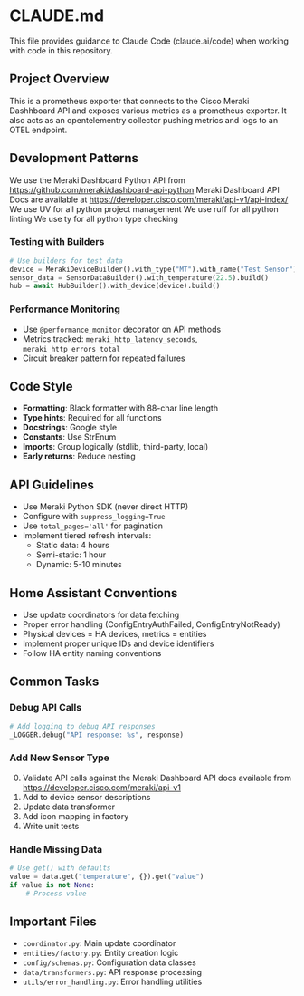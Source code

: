 # CLAUDE.md

This file provides guidance to Claude Code (claude.ai/code) when working with code in this repository.

## Project Overview

This is a prometheus exporter that connects to the Cisco Meraki Dashhboard API and exposes various metrics as a prometheus exporter. It also acts as an opentelementry collector pushing metrics and logs to an OTEL endpoint.

## Development Patterns

We use the Meraki Dashboard Python API from https://github.com/meraki/dashboard-api-python
Meraki Dashboard API Docs are available at https://developer.cisco.com/meraki/api-v1/api-index/
We use UV for all python project management
We use ruff for all python linting
We use ty for all python type checking

### Testing with Builders
```python
# Use builders for test data
device = MerakiDeviceBuilder().with_type("MT").with_name("Test Sensor").build()
sensor_data = SensorDataBuilder().with_temperature(22.5).build()
hub = await HubBuilder().with_device(device).build()
```

### Performance Monitoring
- Use `@performance_monitor` decorator on API methods
- Metrics tracked: `meraki_http_latency_seconds`, `meraki_http_errors_total`
- Circuit breaker pattern for repeated failures

## Code Style

- **Formatting**: Black formatter with 88-char line length
- **Type hints**: Required for all functions
- **Docstrings**: Google style
- **Constants**: Use StrEnum
- **Imports**: Group logically (stdlib, third-party, local)
- **Early returns**: Reduce nesting

## API Guidelines

- Use Meraki Python SDK (never direct HTTP)
- Configure with `suppress_logging=True`
- Use `total_pages='all'` for pagination
- Implement tiered refresh intervals:
  - Static data: 4 hours
  - Semi-static: 1 hour
  - Dynamic: 5-10 minutes

## Home Assistant Conventions

- Use update coordinators for data fetching
- Proper error handling (ConfigEntryAuthFailed, ConfigEntryNotReady)
- Physical devices = HA devices, metrics = entities
- Implement proper unique IDs and device identifiers
- Follow HA entity naming conventions

## Common Tasks

### Debug API Calls
```python
# Add logging to debug API responses
_LOGGER.debug("API response: %s", response)
```

### Add New Sensor Type
0. Validate API calls against the Meraki Dashboard API docs available from https://developer.cisco.com/meraki/api-v1
1. Add to device sensor descriptions
2. Update data transformer
3. Add icon mapping in factory
4. Write unit tests

### Handle Missing Data
```python
# Use get() with defaults
value = data.get("temperature", {}).get("value")
if value is not None:
    # Process value
```

## Important Files

- `coordinator.py`: Main update coordinator
- `entities/factory.py`: Entity creation logic
- `config/schemas.py`: Configuration data classes
- `data/transformers.py`: API response processing
- `utils/error_handling.py`: Error handling utilities
